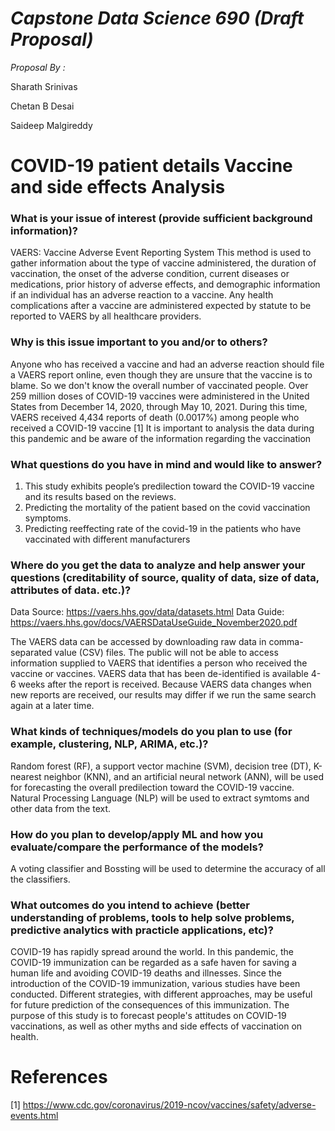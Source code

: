 # *Capstone Data Science 690 (Draft Proposal)*

*Proposal By :*

  Sharath Srinivas
  
  Chetan B Desai 
  
  Saideep Malgireddy
  
# COVID-19 patient details Vaccine and side effects Analysis
 
### What is your issue of interest (provide sufficient background information)?
VAERS: Vaccine Adverse Event Reporting System
This method is used to gather information about the type of vaccine administered, the duration of vaccination, the onset of the adverse condition, current diseases or medications, prior history of adverse effects, and demographic information if an individual has an adverse reaction to a vaccine. Any health complications after a vaccine are administered expected by statute to be reported to VAERS by all healthcare providers.

### Why is this issue important to you and/or to others?
Anyone who has received a vaccine and had an adverse reaction should file a VAERS report online, even though they are unsure that the vaccine is to blame. So we don't know the overall number of vaccinated people. Over 259 million doses of COVID-19 vaccines were administered in the United States from December 14, 2020, through May 10, 2021. During this time, VAERS received 4,434 reports of death (0.0017%) among people who received a COVID-19 vaccine [1]
It is important to analysis the data during this pandemic and be aware of the information regarding the vaccination 


### What questions do you have in mind and would like to answer?
1. This study exhibits people’s predilection toward the COVID-19 vaccine and its results based on the reviews.
2. Predicting the mortality of the patient based on the covid vaccination symptoms.
3. Predicting reeffecting rate of the covid-19 in the patients who have vaccinated with different manufacturers

### Where do you get the data to analyze and help answer your questions (creditability of source, quality of data, size of data, attributes of data. etc.)?

Data Source: https://vaers.hhs.gov/data/datasets.html
Data Guide: https://vaers.hhs.gov/docs/VAERSDataUseGuide_November2020.pdf

The VAERS data can be accessed by downloading raw data in comma-separated value (CSV) files. The public will not be able to access information supplied to VAERS that identifies a person who received the vaccine or vaccines. VAERS data that has been de-identified is available 4-6 weeks after the report is received. Because VAERS data changes when new reports are received, our results may differ if we run the same search again at a later time.

### What kinds of techniques/models do you plan to use (for example, clustering, NLP, ARIMA, etc.)?
Random forest (RF), a support vector machine (SVM), decision tree (DT), K-nearest neighbor (KNN), and an artificial neural network (ANN), will be used for forecasting the overall predilection toward the COVID-19 vaccine. Natural Processing Language (NLP) will be used to extract symtoms and other data from the text.

### How do you plan to develop/apply ML and how you evaluate/compare the performance of the models?
A voting classifier and Bossting will be used to determine the accuracy of all the classifiers.

### What outcomes do you intend to achieve (better understanding of problems, tools to help solve problems, predictive analytics with practicle applications, etc)?
COVID-19 has rapidly spread around the world. In this pandemic, the COVID-19 immunization can be regarded as a safe haven for saving a human life and avoiding COVID-19 deaths and illnesses. Since the introduction of the COVID-19 immunization, various studies have been conducted. Different strategies, with different approaches, may be useful for future prediction of the consequences of this immunization. The purpose of this study is to forecast people's attitudes on COVID-19 vaccinations, as well as other myths and side effects of vaccination on health.

# References
[1] https://www.cdc.gov/coronavirus/2019-ncov/vaccines/safety/adverse-events.html
